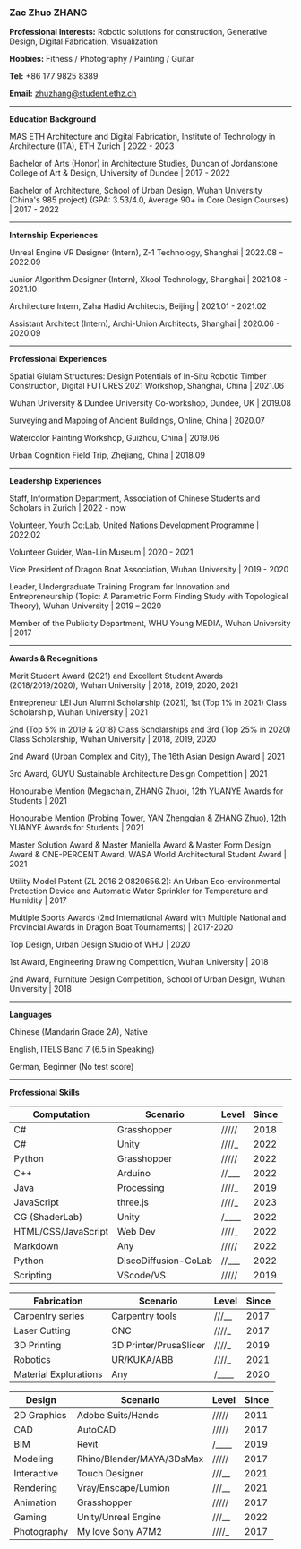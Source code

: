### **Zac Zhuo ZHANG**

**Professional Interests:** Robotic solutions for construction, Generative Design, Digital Fabrication, Visualization

**Hobbies:** Fitness / Photography / Painting / Guitar

**Tel:** +86 177 9825 8389

**Email:** zhuzhang@student.ethz.ch

---

**Education Background**

MAS ETH Architecture and Digital Fabrication, Institute of Technology in Architecture (ITA), ETH Zurich | 2022 - 2023

Bachelor of Arts (Honor) in Architecture Studies, Duncan of Jordanstone College of Art & Design, University of Dundee | 2017 - 2022

Bachelor of Architecture, School of Urban Design, Wuhan University (China's 985 project) (GPA: 3.53/4.0, Average 90+ in Core Design Courses) | 2017 - 2022

---

**Internship Experiences**

Unreal Engine VR Designer (Intern), Z-1 Technology, Shanghai | 2022.08 – 2022.09

Junior Algorithm Designer (Intern), Xkool Technology, Shanghai | 2021.08 - 2021.10

Architecture Intern, Zaha Hadid Architects, Beijing | 2021.01 - 2021.02

Assistant Architect (Intern), Archi-Union Architects, Shanghai | 2020.06 - 2020.09

---

**Professional Experiences**

Spatial Glulam Structures: Design Potentials of In-Situ Robotic Timber Construction, Digital FUTURES 2021 Workshop, Shanghai, China | 2021.06

Wuhan University & Dundee University Co-workshop, Dundee, UK | 2019.08

Surveying and Mapping of Ancient Buildings, Online, China | 2020.07

Watercolor Painting Workshop, Guizhou, China | 2019.06

Urban Cognition Field Trip, Zhejiang, China | 2018.09

---

**Leadership Experiences**

Staff, Information Department, Association of Chinese Students and Scholars in Zurich | 2022 - now

Volunteer, Youth Co:Lab, United Nations Development Programme | 2022.02

Volunteer Guider, Wan-Lin Museum | 2020 - 2021

Vice President of Dragon Boat Association, Wuhan University | 2019 - 2020

Leader, Undergraduate Training Program for Innovation and Entrepreneurship (Topic: A Parametric Form Finding Study with Topological Theory), Wuhan University | 2019 – 2020

Member of the Publicity Department, WHU Young MEDIA, Wuhan University | 2017

---

**Awards & Recognitions**

Merit Student Award (2021) and Excellent Student Awards (2018/2019/2020), Wuhan University | 2018, 2019, 2020, 2021

Entrepreneur LEI Jun Alumni Scholarship (2021), 1st (Top 1% in 2021) Class Scholarship, Wuhan University | 2021

2nd (Top 5% in 2019 & 2018) Class Scholarships and 3rd (Top 25% in 2020) Class Scholarship, Wuhan University | 2018, 2019, 2020

2nd Award (Urban Complex and City), The 16th Asian Design Award | 2021

3rd Award, GUYU Sustainable Architecture Design Competition | 2021

Honourable Mention (Megachain, ZHANG Zhuo), 12th YUANYE Awards for Students | 2021

Honourable Mention (Probing Tower, YAN Zhengqian & ZHANG Zhuo), 12th YUANYE Awards for Students | 2021

Master Solution Award & Master Maniella Award & Master Form Design Award & ONE-PERCENT Award, WASA World Architectural Student Award | 2021

Utility Model Patent (ZL 2016 2 0820656.2): An Urban Eco-environmental Protection Device and Automatic Water Sprinkler for Temperature and Humidity | 2017

Multiple Sports Awards (2nd International Award with Multiple National and Provincial Awards in Dragon Boat Tournaments) | 2017-2020

Top Design, Urban Design Studio of WHU | 2020

1st Award, Engineering Drawing Competition, Wuhan University | 2018

2nd Award, Furniture Design Competition, School of Urban Design, Wuhan University | 2018

---

**Languages**

Chinese (Mandarin Grade 2A), Native

English, ITELS Band 7 (6.5 in Speaking)

German, Beginner (No test score)

---

**Professional Skills**

| Computation         | Scenario             | Level     | Since |
| ------------------- | -------------------- | --------- | ----- |
| C#                  | Grasshopper          | /////     | 2018  |
| C#                  | Unity                | ////\_  | 2022  |
| Python              | Grasshopper          | /////    | 2022  |
| C++                 | Arduino              | //\_\_\_  | 2022  |
| Java                | Processing           | ////\_    | 2019  |
| JavaScript          | three.js             | ////\_  | 2023  |
| CG (ShaderLab)      | Unity                | /\_\_\_\_ | 2022  |
| HTML/CSS/JavaScript | Web Dev                  | ////\_    | 2022  |
| Markdown            | Any                  | /////     | 2022  |
| Python              | DiscoDiffusion-CoLab | //\_\_\_ | 2022  |
| Scripting           | VScode/VS            | /////    | 2019  |

| Fabrication           | Scenario               | Level     | Since |
| --------------------- | ---------------------- | --------- | ----- |
| Carpentry series      | Carpentry tools        | ///\_\_   | 2017  |
| Laser Cutting         | CNC                    | ////\_    | 2017  |
| 3D Printing           | 3D Printer/PrusaSlicer | ////\_    | 2019  |
| Robotics              | UR/KUKA/ABB            | ////\_   | 2021  |
| Material Explorations | Any                    | /\_\_\_\_ | 2020  |

| Design      | Scenario                  | Level     | Since |
| ----------- | ------------------------- | --------- | ----- |
| 2D Graphics | Adobe Suits/Hands         | /////     | 2011  |
| CAD         | AutoCAD                   | /////     | 2017  |
| BIM         | Revit                     | /\_\_\_\_ | 2019  |
| Modeling    | Rhino/Blender/MAYA/3DsMax | /////    | 2017  |
| Interactive | Touch Designer            | ///\_\_   | 2021  |
| Rendering   | Vray/Enscape/Lumion       | ///\_\_   | 2021  |
| Animation   | Grasshopper               | /////     | 2017  |
| Gaming      | Unity/Unreal Engine       | ///\_\_   | 2022  |
| Photography | My love Sony A7M2         | ////\_    | 2017  |
